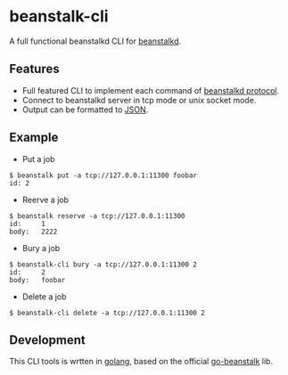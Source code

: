 # beanstalk-cli

A full functional beanstalkd CLI for [beanstalkd](https://github.com/beanstalkd/beanstalkd).

## Features

 * Full featured CLI to implement each command of [beanstalkd protocol](https://github.com/beanstalkd/beanstalkd/blob/master/doc/protocol.txt).
 * Connect to beanstalkd server in tcp mode or unix socket mode.
 * Output can be formatted to [JSON](https://json.org/).

## Example

 * Put a job
```
$ beanstalk put -a tcp://127.0.0.1:11300 foobar
id:	2
```
 * Reerve a job
```
$ beanstalk reserve -a tcp://127.0.0.1:11300
id:  	1
body:	2222
```
 * Bury a job
```
$ beanstalk-cli bury -a tcp://127.0.0.1:11300 2
id:  	2
body:	foobar
```
 * Delete a job
```
$ beanstalk-cli delete -a tcp://127.0.0.1:11300 2
```

## Development

This CLI tools is wrtten in [golang](https://golang.org), based on the official [go-beanstalk](https://github.com/beanstalkd/go-beanstalk) lib.

